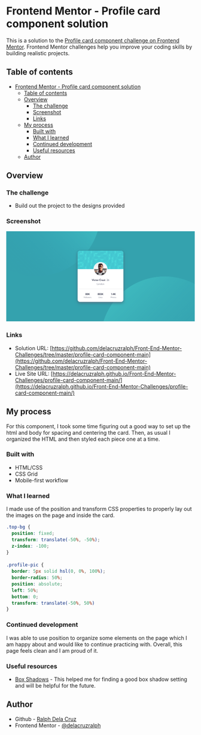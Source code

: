 # Frontend Mentor - Profile card component solution

This is a solution to the [Profile card component challenge on Frontend Mentor](https://www.frontendmentor.io/challenges/profile-card-component-cfArpWshJ). Frontend Mentor challenges help you improve your coding skills by building realistic projects. 

## Table of contents

- [Frontend Mentor - Profile card component solution](#frontend-mentor---profile-card-component-solution)
  - [Table of contents](#table-of-contents)
  - [Overview](#overview)
    - [The challenge](#the-challenge)
    - [Screenshot](#screenshot)
    - [Links](#links)
  - [My process](#my-process)
    - [Built with](#built-with)
    - [What I learned](#what-i-learned)
    - [Continued development](#continued-development)
    - [Useful resources](#useful-resources)
  - [Author](#author)
## Overview

### The challenge

- Build out the project to the designs provided

### Screenshot

![](./solution.png)

### Links

- Solution URL: [https://github.com/delacruzralph/Front-End-Mentor-Challenges/tree/master/profile-card-component-main](https://github.com/delacruzralph/Front-End-Mentor-Challenges/tree/master/profile-card-component-main)
- Live Site URL: [https://delacruzralph.github.io/Front-End-Mentor-Challenges/profile-card-component-main/](https://delacruzralph.github.io/Front-End-Mentor-Challenges/profile-card-component-main/)

## My process

For this component, I took some time figuring out a good way to set up the html and body for spacing and centering the card. Then, as usual I organized the HTML and then styled each piece one at a time. 

### Built with

- HTML/CSS
- CSS Grid
- Mobile-first workflow

### What I learned

I made use of the position and transform CSS properties to properly lay out the images on the page and inside the card. 


```css
.top-bg {
  position: fixed;
  transform: translate(-50%, -50%);
  z-index: -100;
}

.profile-pic {
  border: 5px solid hsl(0, 0%, 100%);
  border-radius: 50%;
  position: absolute;
  left: 50%;
  bottom: 0;
  transform: translate(-50%, 50%)
}
```

### Continued development

I was able to use position to organize some elements on the page which I am happy about and would like to continue practicing with. Overall, this page feels clean and I am proud of it.

### Useful resources

- [Box Shadows](https://getcssscan.com/css-box-shadow-examples) - This helped me for finding a good box shadow setting and will be helpful for the future.

## Author

- Github - [Ralph Dela Cruz](https://github.com/delacruzralph/)
- Frontend Mentor - [@delacruzralph](https://www.frontendmentor.io/profile/delacruzralph)
